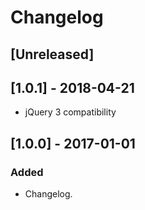 # Changelog

## [Unreleased]

## [1.0.1] - 2018-04-21
- jQuery 3 compatibility

## [1.0.0] - 2017-01-01
### Added
- Changelog.
